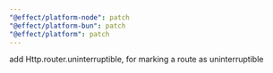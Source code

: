 ```yaml
---
"@effect/platform-node": patch
"@effect/platform-bun": patch
"@effect/platform": patch
---
```


add Http.router.uninterruptible, for marking a route as uninterruptible
